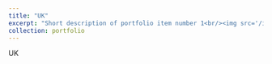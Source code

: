 ```yaml
---
title: "UK"
excerpt: "Short description of portfolio item number 1<br/><img src='/images/UK.png'>"
collection: portfolio
---
```

UK
